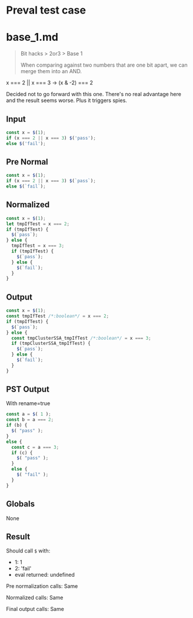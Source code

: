 # Preval test case

# base_1.md

> Bit hacks > 2or3 > Base 1
>
> When comparing against two numbers that are one bit apart, we can merge them into an AND.

x === 2 || x === 3
->
(x & -2) === 2

Decided not to go forward with this one. There's no real advantage here and the result seems worse. Plus it triggers spies.

## Input

`````js filename=intro
const x = $(1);
if (x === 2 || x === 3) $('pass');
else $('fail');
`````

## Pre Normal


`````js filename=intro
const x = $(1);
if (x === 2 || x === 3) $(`pass`);
else $(`fail`);
`````

## Normalized


`````js filename=intro
const x = $(1);
let tmpIfTest = x === 2;
if (tmpIfTest) {
  $(`pass`);
} else {
  tmpIfTest = x === 3;
  if (tmpIfTest) {
    $(`pass`);
  } else {
    $(`fail`);
  }
}
`````

## Output


`````js filename=intro
const x = $(1);
const tmpIfTest /*:boolean*/ = x === 2;
if (tmpIfTest) {
  $(`pass`);
} else {
  const tmpClusterSSA_tmpIfTest /*:boolean*/ = x === 3;
  if (tmpClusterSSA_tmpIfTest) {
    $(`pass`);
  } else {
    $(`fail`);
  }
}
`````

## PST Output

With rename=true

`````js filename=intro
const a = $( 1 );
const b = a === 2;
if (b) {
  $( "pass" );
}
else {
  const c = a === 3;
  if (c) {
    $( "pass" );
  }
  else {
    $( "fail" );
  }
}
`````

## Globals

None

## Result

Should call `$` with:
 - 1: 1
 - 2: 'fail'
 - eval returned: undefined

Pre normalization calls: Same

Normalized calls: Same

Final output calls: Same
